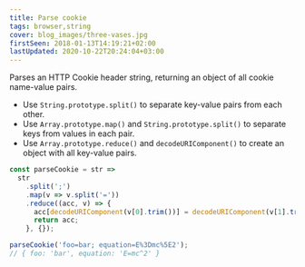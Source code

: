 ```yaml
---
title: Parse cookie
tags: browser,string
cover: blog_images/three-vases.jpg
firstSeen: 2018-01-13T14:19:21+02:00
lastUpdated: 2020-10-22T20:24:04+03:00
---
```


Parses an HTTP Cookie header string, returning an object of all cookie name-value pairs.

- Use `String.prototype.split()` to separate key-value pairs from each other.
- Use `Array.prototype.map()` and `String.prototype.split()` to separate keys from values in each pair.
- Use `Array.prototype.reduce()` and `decodeURIComponent()` to create an object with all key-value pairs.

```js
const parseCookie = str =>
  str
    .split(';')
    .map(v => v.split('='))
    .reduce((acc, v) => {
      acc[decodeURIComponent(v[0].trim())] = decodeURIComponent(v[1].trim());
      return acc;
    }, {});
```

```js
parseCookie('foo=bar; equation=E%3Dmc%5E2');
// { foo: 'bar', equation: 'E=mc^2' }
```
